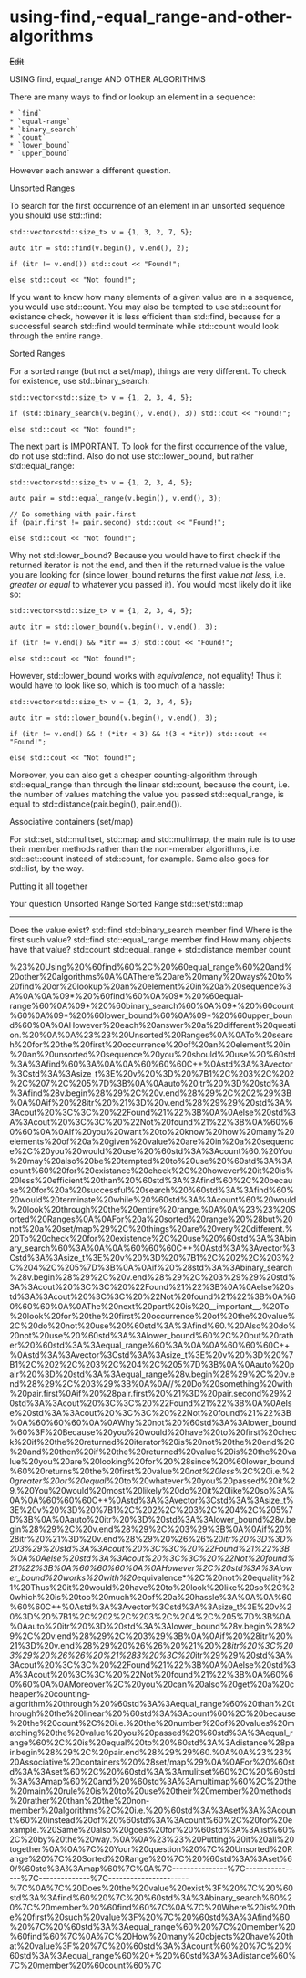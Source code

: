 # using-find,-equal_range-and-other-algorithms

~~Edit~~



USING find, equal_range AND OTHER ALGORITHMS


There are many ways to find or lookup an element in a sequence:

    * `find`
    * `equal-range`
    * `binary_search`
    * `count`
    * `lower_bound`
    * `upper_bound`

However each answer a different question.


Unsorted Ranges

To search for the first occurrence of an element in an unsorted sequence
you should use std::find:

    std::vector<std::size_t> v = {1, 3, 2, 7, 5};

    auto itr = std::find(v.begin(), v.end(), 2);

    if (itr != v.end()) std::cout << "Found!";

    else std::cout << "Not found!";

If you want to know how many elements of a given value are in a
sequence, you would use std::count. You may also be tempted to use
std::count for existance check, however it is less efficient than
std::find, because for a successful search std::find would terminate
while std::count would look through the entire range.


Sorted Ranges

For a sorted range (but not a set/map), things are very different. To
check for existence, use std::binary_search:

    std::vector<std::size_t> v = {1, 2, 3, 4, 5};

    if (std::binary_search(v.begin(), v.end(), 3)) std::cout << "Found!";

    else std::cout << "Not found!";

The next part is IMPORTANT. To look for the first occurrence of the
value, do not use std::find. Also do not use std::lower_bound, but
rather std::equal_range:

    std::vector<std::size_t> v = {1, 2, 3, 4, 5};

    auto pair = std::equal_range(v.begin(), v.end(), 3);

    // Do something with pair.first
    if (pair.first != pair.second) std::cout << "Found!";

    else std::cout << "Not found!";

Why not std::lower_bound? Because you would have to first check if the
returned iterator is not the end, and then if the returned value is the
value you are looking for (since lower_bound returns the first value
_not less_, i.e. _greater or equal_ to whatever you passed it). You
would most likely do it like so:

    std::vector<std::size_t> v = {1, 2, 3, 4, 5};

    auto itr = std::lower_bound(v.begin(), v.end(), 3);

    if (itr != v.end() && *itr == 3) std::cout << "Found!";

    else std::cout << "Not found!";

However, std::lower_bound works with _equivalence_, not equality! Thus
it would have to look like so, which is too much of a hassle:

    std::vector<std::size_t> v = {1, 2, 3, 4, 5};

    auto itr = std::lower_bound(v.begin(), v.end(), 3);

    if (itr != v.end() && ! (*itr < 3) && !(3 < *itr)) std::cout << "Found!";

    else std::cout << "Not found!";

Moreover, you can also get a cheaper counting-algorithm through
std::equal_range than through the linear std::count, because the count,
i.e. the number of values matching the value you passed
std::equal_range, is equal to std::distance(pair.begin(), pair.end()).


Associative containers (set/map)

For std::set, std::mulitset, std::map and std::multimap, the main rule
is to use their member methods rather than the non-member algorithms,
i.e. std::set::count instead of std::count, for example. Same also goes
for std::list, by the way.


Putting it all together

  Your question                       Unsorted Range   Sorted Range                       std::set/std::map
  ----------------------------------- ---------------- ---------------------------------- -------------------
  Does the value exist?               std::find        std::binary_search                 member find
  Where is the first such value?      std::find        std::equal_range                   member find
  How many objects have that value?   std::count       std::equal_range + std::distance   member count

%23%20Using%20%60find%60%2C%20%60equal_range%60%20and%20other%20algorithms%0A%0AThere%20are%20many%20ways%20to%20find%20or%20lookup%20an%20element%20in%20a%20sequence%3A%0A%0A%09*%20%60find%60%0A%09*%20%60equal-range%60%0A%09*%20%60binary_search%60%0A%09*%20%60count%60%0A%09*%20%60lower_bound%60%0A%09*%20%60upper_bound%60%0A%0AHowever%20each%20answer%20a%20different%20question.%20%0A%0A%23%23%20Unsorted%20Ranges%0A%0ATo%20search%20for%20the%20first%20occurrence%20of%20an%20element%20in%20an%20unsorted%20sequence%20you%20should%20use%20%60std%3A%3Afind%60%3A%0A%0A%60%60%60C++%0Astd%3A%3Avector%3Cstd%3A%3Asize_t%3E%20v%20%3D%20%7B1%2C%203%2C%202%2C%207%2C%205%7D%3B%0A%0Aauto%20itr%20%3D%20std%3A%3Afind%28v.begin%28%29%2C%20v.end%28%29%2C%202%29%3B%0A%0Aif%20%28itr%20%21%3D%20v.end%28%29%29%20std%3A%3Acout%20%3C%3C%20%22Found%21%22%3B%0A%0Aelse%20std%3A%3Acout%20%3C%3C%20%22Not%20found%21%22%3B%0A%60%60%60%0A%0AIf%20you%20want%20to%20know%20how%20many%20elements%20of%20a%20given%20value%20are%20in%20a%20sequence%2C%20you%20would%20use%20%60std%3A%3Acount%60.%20You%20may%20also%20be%20tempted%20to%20use%20%60std%3A%3Acount%60%20for%20existance%20check%2C%20however%20it%20is%20less%20efficient%20than%20%60std%3A%3Afind%60%2C%20because%20for%20a%20successful%20search%20%60std%3A%3Afind%60%20would%20terminate%20while%20%60std%3A%3Acount%60%20would%20look%20through%20the%20entire%20range.%0A%0A%23%23%20Sorted%20Ranges%0A%0AFor%20a%20sorted%20range%20%28but%20not%20a%20set/map%29%2C%20things%20are%20very%20different.%20To%20check%20for%20existence%2C%20use%20%60std%3A%3Abinary_search%60%3A%0A%0A%60%60%60C++%0Astd%3A%3Avector%3Cstd%3A%3Asize_t%3E%20v%20%3D%20%7B1%2C%202%2C%203%2C%204%2C%205%7D%3B%0A%0Aif%20%28std%3A%3Abinary_search%28v.begin%28%29%2C%20v.end%28%29%2C%203%29%29%20std%3A%3Acout%20%3C%3C%20%22Found%21%22%3B%0A%0Aelse%20std%3A%3Acout%20%3C%3C%20%22Not%20found%21%22%3B%0A%60%60%60%0A%0AThe%20next%20part%20is%20__important__.%20To%20look%20for%20the%20first%20occurrence%20of%20the%20value%2C%20do%20not%20use%20%60std%3A%3Afind%60.%20Also%20do%20not%20use%20%60std%3A%3Alower_bound%60%2C%20but%20rather%20%60std%3A%3Aequal_range%60%3A%0A%0A%60%60%60C++%0Astd%3A%3Avector%3Cstd%3A%3Asize_t%3E%20v%20%3D%20%7B1%2C%202%2C%203%2C%204%2C%205%7D%3B%0A%0Aauto%20pair%20%3D%20std%3A%3Aequal_range%28v.begin%28%29%2C%20v.end%28%29%2C%203%29%3B%0A%0A//%20Do%20something%20with%20pair.first%0Aif%20%28pair.first%20%21%3D%20pair.second%29%20std%3A%3Acout%20%3C%3C%20%22Found%21%22%3B%0A%0Aelse%20std%3A%3Acout%20%3C%3C%20%22Not%20found%21%22%3B%0A%60%60%60%0A%0AWhy%20not%20%60std%3A%3Alower_bound%60%3F%20Because%20you%20would%20have%20to%20first%20check%20if%20the%20returned%20iterator%20is%20not%20the%20end%2C%20and%20then%20if%20the%20returned%20value%20is%20the%20value%20you%20are%20looking%20for%20%28since%20%60lower_bound%60%20returns%20the%20first%20value%20*not%20less*%2C%20i.e.%20*greater%20or%20equal*%20to%20whatever%20you%20passed%20it%29.%20You%20would%20most%20likely%20do%20it%20like%20so%3A%0A%0A%60%60%60C++%0Astd%3A%3Avector%3Cstd%3A%3Asize_t%3E%20v%20%3D%20%7B1%2C%202%2C%203%2C%204%2C%205%7D%3B%0A%0Aauto%20itr%20%3D%20std%3A%3Alower_bound%28v.begin%28%29%2C%20v.end%28%29%2C%203%29%3B%0A%0Aif%20%28itr%20%21%3D%20v.end%28%29%20%26%26%20*itr%20%3D%3D%203%29%20std%3A%3Acout%20%3C%3C%20%22Found%21%22%3B%0A%0Aelse%20std%3A%3Acout%20%3C%3C%20%22Not%20found%21%22%3B%0A%60%60%60%0A%0AHowever%2C%20std%3A%3Alower_bound%20works%20with%20*equivalence*%2C%20not%20equality%21%20Thus%20it%20would%20have%20to%20look%20like%20so%2C%20which%20is%20too%20much%20of%20a%20hassle%3A%0A%0A%60%60%60C++%0Astd%3A%3Avector%3Cstd%3A%3Asize_t%3E%20v%20%3D%20%7B1%2C%202%2C%203%2C%204%2C%205%7D%3B%0A%0Aauto%20itr%20%3D%20std%3A%3Alower_bound%28v.begin%28%29%2C%20v.end%28%29%2C%203%29%3B%0A%0Aif%20%28itr%20%21%3D%20v.end%28%29%20%26%26%20%21%20%28*itr%20%3C%203%29%20%26%26%20%21%283%20%3C%20*itr%29%29%20std%3A%3Acout%20%3C%3C%20%22Found%21%22%3B%0A%0Aelse%20std%3A%3Acout%20%3C%3C%20%22Not%20found%21%22%3B%0A%60%60%60%0A%0AMoreover%2C%20you%20can%20also%20get%20a%20cheaper%20counting-algorithm%20through%20%60std%3A%3Aequal_range%60%20than%20through%20the%20linear%20%60std%3A%3Acount%60%2C%20because%20the%20count%2C%20i.e.%20the%20number%20of%20values%20matching%20the%20value%20you%20passed%20%60std%3A%3Aequal_range%60%2C%20is%20equal%20to%20%60std%3A%3Adistance%28pair.begin%28%29%2C%20pair.end%28%29%29%60.%0A%0A%23%23%20Associative%20containers%20%28set/map%29%0A%0AFor%20%60std%3A%3Aset%60%2C%20%60std%3A%3Amulitset%60%2C%20%60std%3A%3Amap%60%20and%20%60std%3A%3Amultimap%60%2C%20the%20main%20rule%20is%20to%20use%20their%20member%20methods%20rather%20than%20the%20non-member%20algorithms%2C%20i.e.%20%60std%3A%3Aset%3A%3Acount%60%20instead%20of%20%60std%3A%3Acount%60%2C%20for%20example.%20Same%20also%20goes%20for%20%60std%3A%3Alist%60%2C%20by%20the%20way.%0A%0A%23%23%20Putting%20it%20all%20together%0A%0A%7C%20Your%20question%20%7C%20Unsorted%20Range%20%7C%20Sorted%20Range%20%7C%20%60std%3A%3Aset%60/%60std%3A%3Amap%60%7C%0A%7C---------------%7C----------------%7C--------------%7C----------------------%7C%0A%7C%20Does%20the%20value%20exist%3F%20%7C%20%60std%3A%3Afind%60%20%7C%20%60std%3A%3Abinary_search%60%20%7C%20member%20%60find%60%7C%0A%7C%20Where%20is%20the%20first%20such%20value%3F%20%7C%20%60std%3A%3Afind%60%20%7C%20%60std%3A%3Aequal_range%60%20%7C%20member%20%60find%60%7C%0A%7C%20How%20many%20objects%20have%20that%20value%3F%20%7C%20%60std%3A%3Acount%60%20%7C%20%60std%3A%3Aequal_range%60%20+%20%60std%3A%3Adistance%60%7C%20member%20%60count%60%7C

